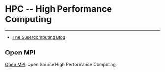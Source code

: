 # HPC -- High Performance Computing

-----

* [The Supercomputing Blog](http://supercomputingblog.com/)

## Open MPI
[Open MPI](https://www.open-mpi.org/): Open Source High Performance Computing.  
